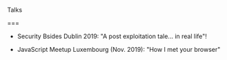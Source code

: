 Talks 

===

- Security Bsides Dublin 2019: "A post exploitation tale... in real life"!

- JavaScript Meetup Luxembourg (Nov. 2019): "How I met your browser"
